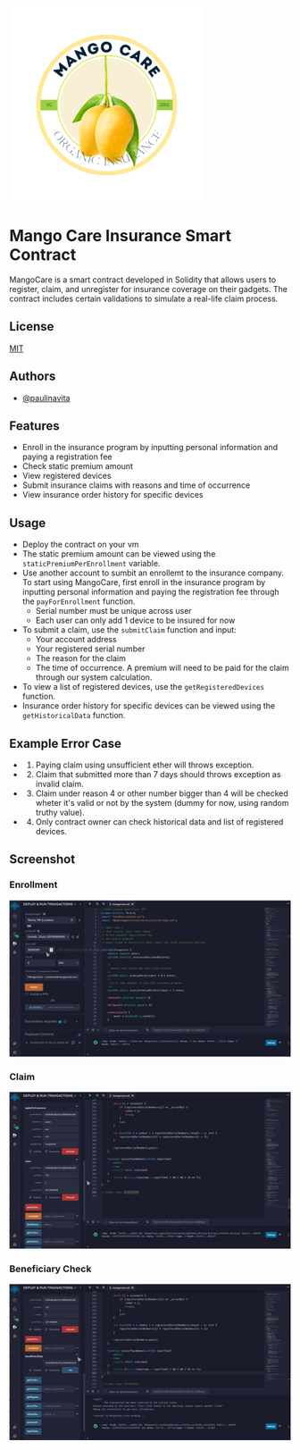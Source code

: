 <img src="mangocarelogo.png" alt="drawing" width="350"/>

# Mango Care Insurance Smart Contract

MangoCare is a smart contract developed in Solidity that allows users to register, claim, and unregister for insurance coverage on their gadgets. The contract includes certain validations to simulate a real-life claim process.


## License

[MIT](https://choosealicense.com/licenses/mit/)


## Authors

- [@paulinavita](https://www.github.com/paulinavita)


## Features

- Enroll in the insurance program by inputting personal information and paying a registration fee
- Check static premium amount
- View registered devices
- Submit insurance claims with reasons and time of occurrence
- View insurance order history for specific devices




## Usage

- Deploy the contract on your vm
- The static premium amount can be viewed using the `staticPremiumPerEnrollment` variable.
- Use another account to sumbit an enrollemt to the insurance company. To start using MangoCare, first enroll in the insurance program by inputting personal information and paying the registration fee through the `payForEnrollment` function.
    - Serial number must be unique across user
    - Each user can only add 1 device to be insured for now
- To submit a claim, use the `submitClaim` function and input:
    - Your account address
    - Your registered serial number
    - The reason for the claim
    - The time of occurrence. 
    A premium will need to be paid for the claim through our system calculation.
- To view a list of registered devices, use the `getRegisteredDevices` function.
- Insurance order history for specific devices can be viewed using the `getHistoricalData` function.


## Example Error Case

- 1. Paying claim using unsufficient ether will throws exception.
- 2. Claim that submitted more than 7 days should throws exception as invalid claim.
- 3. Claim under reason 4 or other number bigger than 4 will be checked wheter it's valid or not by the system (dummy for now, using random truthy value).
- 4. Only contract owner can check historical data and list of registered devices.


## Screenshot

### Enrollment 
![Logo](enrollment.gif)

### Claim
![Logo](claim.gif)
### Beneficiary Check
![Logo](beneficiarycheck.gif)




